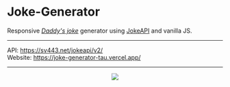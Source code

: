 # Joke-Generator
Responsive <a href="https://joke-generator-tau.vercel.app/"><i>Daddy's joke</i></a> generator using <a href="https://sv443.net/jokeapi/v2/">JokeAPI</a> and vanilla JS. <br>

<hr>
API: <a href="https://sv443.net/jokeapi/v2/">https://sv443.net/jokeapi/v2/</a><br>
Website: <a href="https://joke-generator-tau.vercel.app/">https://joke-generator-tau.vercel.app/</a>

<hr>
<p align="center"> <img src="https://user-images.githubusercontent.com/101346105/226678214-ac99bd14-0b85-4b51-bc6e-fde0e6360e7e.png" /> </p>
